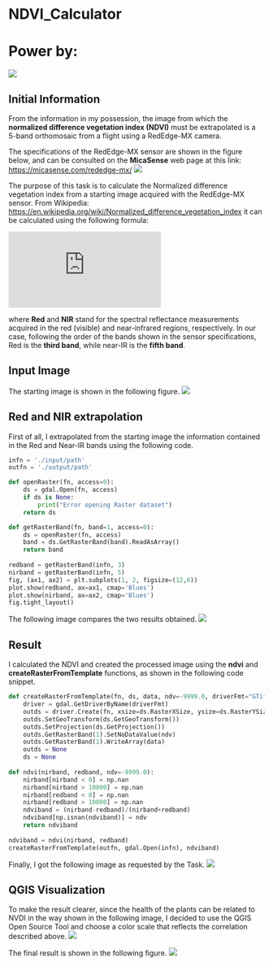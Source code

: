 # NDVI_Calculator
# Power by:
![](https://github.com/AdrieleMagistro/terraview/blob/main/imgs/terraview.png)

## Initial Information
From the information in my possession, the image from which the **normalized difference vegetation index (NDVI)** must be extrapolated is a 5-band orthomosaic from a flight using a RedEdge-MX camera.

The specifications of the RedEdge-MX sensor are shown in the figure below, and can be consulted on the **MicaSense** web page at this link: 
https://micasense.com/rededge-mx/
![](https://github.com/AdrieleMagistro/terraview/blob/main/imgs/redEdge_specs.png)

The purpose of this task is to calculate the Normalized difference vegetation index from a starting image acquired with the RedEdge-MX sensor. From Wikipedia: 
https://en.wikipedia.org/wiki/Normalized_difference_vegetation_index
it can be calculated using the following formula:

![equation](http://latex.codecogs.com/gif.latex?NDVI%3D%5Cfrac%7B(NIR-Red)%7D%7B(NIR+Red)%7D)

where **Red** and **NIR** stand for the spectral reflectance measurements acquired in the red (visible) and near-infrared regions, respectively.
In our case, following the order of the bands shown in the sensor specifications, Red is the **third band**, while near-IR is the **fifth band**.

## Input Image
The starting image is shown in the following figure.
![](https://github.com/AdrieleMagistro/terraview/blob/main/imgs/original.png)

## Red and NIR extrapolation
First of all, I extrapolated from the starting image the information contained in the Red and Near-IR bands using the following code.
```python
infn = './input/path'
outfn = './output/path'

def openRaster(fn, access=0):
    ds = gdal.Open(fn, access)
    if ds is None:
        print("Error opening Raster dataset")
    return ds

def getRasterBand(fn, band=1, access=0):
    ds = openRaster(fn, access)
    band = ds.GetRasterBand(band).ReadAsArray()
    return band
    
redband = getRasterBand(infn, 3)
nirband = getRasterBand(infn, 5)
fig, (ax1, ax2) = plt.subplots(1, 2, figsize=(12,6))
plot.show(redband, ax=ax1, cmap='Blues')
plot.show(nirband, ax=ax2, cmap='Blues')
fig.tight_layout()
```
The following image compares the two results obtained.
![](https://github.com/AdrieleMagistro/terraview/blob/main/imgs/red_vs_nir.png)

## Result
I calculated the NDVI and created the processed image using the **ndvi** and **createRasterFromTemplate** functions, as shown in the following code snippet.
```python
def createRasterFromTemplate(fn, ds, data, ndv=-9999.0, driverFmt="GTiff"):
    driver = gdal.GetDriverByName(driverFmt)
    outds = driver.Create(fn, xsize=ds.RasterXSize, ysize=ds.RasterYSize, bands=1, eType=gdal.GDT_Float32)
    outds.SetGeoTransform(ds.GetGeoTransform())
    outds.SetProjection(ds.GetProjection())
    outds.GetRasterBand(1).SetNoDataValue(ndv)
    outds.GetRasterBand(1).WriteArray(data)
    outds = None
    ds = None
    
def ndvi(nirband, redband, ndv=-9999.0):
    nirband[nirband < 0] = np.nan
    nirband[nirband > 10000] = np.nan
    nirband[redband < 0] = np.nan
    nirband[redband > 10000] = np.nan
    ndviband = (nirband-redband)/(nirband+redband)
    ndviband[np.isnan(ndviband)] = ndv
    return ndviband
    
ndviband = ndvi(nirband, redband)
createRasterFromTemplate(outfn, gdal.Open(infn), ndviband)
```
Finally, I got the following image as requested by the Task.
![](https://github.com/AdrieleMagistro/terraview/blob/main/imgs/ndvi.png)

## QGIS Visualization
To make the result clearer, since the health of the plants can be related to NVDI in the way shown in the following image, I decided to use the QGIS Open Source Tool and choose a color scale that reflects the correlation described above.
![](https://github.com/AdrieleMagistro/terraview/blob/main/imgs/plants_h.jpg)

The final result is shown in the following figure.
![](https://github.com/AdrieleMagistro/terraview/blob/main/imgs/qgis.png)
